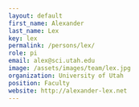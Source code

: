 ```yaml
---
layout: default
first_name: Alexander
last_name: Lex
key: lex
permalink: /persons/lex/
role: pi
email: alex@sci.utah.edu
image: /assets/images/team/lex.jpg
organization: University of Utah
position: Faculty
website: http://alexander-lex.net
---
```

